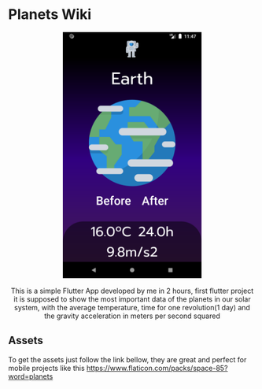 # Planets Wiki
<p align="center"><img src="screenshot.png" height=500px></img></p>
<p align="center">This is a simple Flutter App developed by me in 2 hours, first flutter project<br>it is supposed to show the most important data of the planets in our solar system, with the average temperature, time for one revolution(1 day) and the gravity acceleration in meters per second squared</p>

## Assets

To get the assets just follow the link bellow, they are great and perfect for mobile projects like this
https://www.flaticon.com/packs/space-85?word=planets
